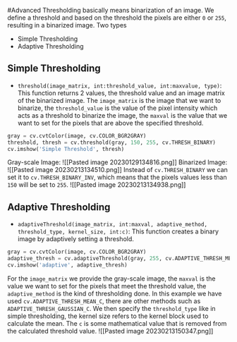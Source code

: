 #Advanced
Thresholding basically means binarization of an image. We define a threshold and based on the threshold the pixels are either `0` or `255`, resulting in a binarized image.
Two types
- Simple Thresholding
- Adaptive Thresholding
## Simple Thresholding
- `threshold(image_matrix, int:threshold_value, int:maxvalue, type)`: This function returns 2 values, the threshold value and an image matrix of the binarized image. The `image_matrix` is the image that we want to binarize, the `threshold_value` is the value of the pixel intensity which acts as a threshold to binarize the image, the `maxval` is the value that we want to set for the pixels that are above the specified threshold.
```python
gray = cv.cvtColor(image, cv.COLOR_BGR2GRAY)
threshold, thresh = cv.threshold(gray, 150, 255, cv.THRESH_BINARY)
cv.imshow('Simple Threshold', thresh)
```
Gray-scale Image:
![[Pasted image 20230129134816.png]]
Binarized Image:
![[Pasted image 20230213134510.png]]
Instead of `cv.THRESH_BINARY` we can set it to `cv.THRESH_BINARY_INV`, which means that the pixels values less than `150` will be set to `255`.
![[Pasted image 20230213134938.png]]
## Adaptive Thresholding
- `adaptiveThreshold(image_matrix, int:maxval, adaptive_method, threshold_type, kernel_size, int:c)`: This function creates a binary image by adaptively setting a threshold.
```python
gray = cv.cvtColor(image, cv.COLOR_BGR2GRAY)
adaptive_thresh = cv.adaptiveThreshold(gray, 255, cv.ADAPTIVE_THRESH_MEAN_C, cv.THRESH_BINARY, 11, 3)
cv.imshow('adaptive', adaptive_thresh)
```
For the `image_matrix` we provide the gray-scale image, the `maxval` is the value we want to set for the pixels that meet the threshold value, the `adaptive_method` is the kind of thresholding done. In this example we have used `cv.ADAPTIVE_THRESH_MEAN_C`, there are other methods such as `ADAPTIVE_THRESH_GAUSSIAN_C`. We then specify the `threshold_type` like in simple thresholding, the kernel size refers to the kernel block used to calculate the mean. The `c` is some mathematical value that is removed from the calculated threshold value.
![[Pasted image 20230213150347.png]]

